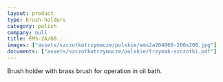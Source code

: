 ```yaml
---
layout: product
type: brush-holders
category: polish
company: null
title: EMS-2A/60...
images: ["assets/szczotkotrzymacze/polskie/ems2a204060-200x200.jpg"]
documents: ["assets/szczotkotrzymacze/polskie/trzymak-szczotki.pdf"]
---
```

Brush holder with brass brush for operation in oil bath.